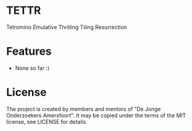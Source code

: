 TETTR
=====

Tetromino Emulative Thrilling Tiling Resurrection

# Features

- None so far :)

# License

The project is created by members and mentors of "De Jonge Onderzoekers Amersfoort".
It may be copied under the terms of the MIT license, see LICENSE for details.
